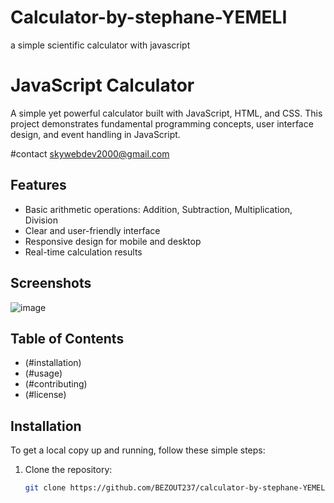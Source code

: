 # Calculator-by-stephane-YEMELI
a simple scientific calculator with javascript
# JavaScript Calculator

A simple yet powerful calculator built with JavaScript, HTML, and CSS. This project demonstrates fundamental programming concepts, user interface design, and event handling in JavaScript.

#contact
skywebdev2000@gmail.com

## Features

- Basic arithmetic operations: Addition, Subtraction, Multiplication, Division
- Clear and user-friendly interface
- Responsive design for mobile and desktop
- Real-time calculation results

## Screenshots

![image](https://github.com/user-attachments/assets/de3b046d-43aa-4863-a8ae-343257ef8aaa)



## Table of Contents

- (#installation)
- (#usage)
- (#contributing)
- (#license)

## Installation

To get a local copy up and running, follow these simple steps:

1. Clone the repository:
   ```bash
   git clone https://github.com/BEZOUT237/calculator-by-stephane-YEMELI.git

